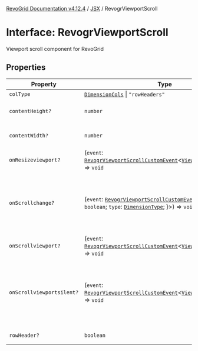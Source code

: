 [RevoGrid Documentation v4.12.4](README.md) / [JSX](Namespace.JSX.md) / RevogrViewportScroll

# Interface: RevogrViewportScroll

Viewport scroll component for RevoGrid

## Properties

| Property | Type | Description | Defined in |
| ------ | ------ | ------ | ------ |
| `colType` | [`DimensionCols`](TypeAlias.DimensionCols.md) \| `"rowHeaders"` | - | [src/components.d.ts:2271](https://github.com/revolist/revogrid/blob/648f56ecfc5430eb0184373ea33dd565a6a33bb9/src/components.d.ts#L2271) |
| `contentHeight?` | `number` | Height of inner content | [src/components.d.ts:2275](https://github.com/revolist/revogrid/blob/648f56ecfc5430eb0184373ea33dd565a6a33bb9/src/components.d.ts#L2275) |
| `contentWidth?` | `number` | Width of inner content | [src/components.d.ts:2279](https://github.com/revolist/revogrid/blob/648f56ecfc5430eb0184373ea33dd565a6a33bb9/src/components.d.ts#L2279) |
| `onResizeviewport?` | (`event`: [`RevogrViewportScrollCustomEvent`](Interface.RevogrViewportScrollCustomEvent.md)\<[`ViewPortResizeEvent`](TypeAlias.ViewPortResizeEvent.md)\>) => `void` | Viewport resize | [src/components.d.ts:2283](https://github.com/revolist/revogrid/blob/648f56ecfc5430eb0184373ea33dd565a6a33bb9/src/components.d.ts#L2283) |
| `onScrollchange?` | (`event`: [`RevogrViewportScrollCustomEvent`](Interface.RevogrViewportScrollCustomEvent.md)\<\{ `hasScroll`: `boolean`; `type`: [`DimensionType`](TypeAlias.DimensionType.md); \}\>) => `void` | Triggered on scroll change, can be used to get information about scroll visibility | [src/components.d.ts:2287](https://github.com/revolist/revogrid/blob/648f56ecfc5430eb0184373ea33dd565a6a33bb9/src/components.d.ts#L2287) |
| `onScrollviewport?` | (`event`: [`RevogrViewportScrollCustomEvent`](Interface.RevogrViewportScrollCustomEvent.md)\<[`ViewPortScrollEvent`](TypeAlias.ViewPortScrollEvent.md)\>) => `void` | Before scroll event | [src/components.d.ts:2294](https://github.com/revolist/revogrid/blob/648f56ecfc5430eb0184373ea33dd565a6a33bb9/src/components.d.ts#L2294) |
| `onScrollviewportsilent?` | (`event`: [`RevogrViewportScrollCustomEvent`](Interface.RevogrViewportScrollCustomEvent.md)\<[`ViewPortScrollEvent`](TypeAlias.ViewPortScrollEvent.md)\>) => `void` | Silently scroll to coordinate Made to align negative coordinates for mobile devices | [src/components.d.ts:2298](https://github.com/revolist/revogrid/blob/648f56ecfc5430eb0184373ea33dd565a6a33bb9/src/components.d.ts#L2298) |
| `rowHeader?` | `boolean` | Enable row header | [src/components.d.ts:2302](https://github.com/revolist/revogrid/blob/648f56ecfc5430eb0184373ea33dd565a6a33bb9/src/components.d.ts#L2302) |
